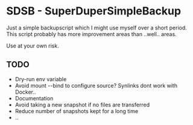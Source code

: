 # SDSB - SuperDuperSimpleBackup

Just a simple backupscript which I might use myself over a short period. This script probably has more improvement areas than ..well.. areas.

Use at your own risk.

## TODO
* Dry-run env variable
* Avoid mount --bind to configure source? Synlinks dont work with Docker..
* Documentation
* Avoid taking a new snapshot if no files are transferred
* Reduce number of snapshots kept for a long time
* ..
